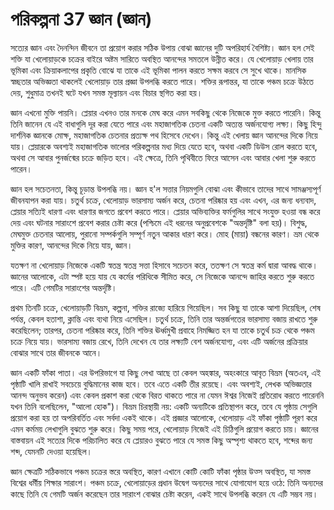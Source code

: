 # পরিকল্পনা 37 জ্ঞান (জ্ঞান)

সত্যের জ্ঞান এবং দৈনন্দিন জীবনে তা প্রয়োগ করার সঠিক উপায় বোঝা জ্ঞানের দুটি অপরিহার্য বৈশিষ্ট্য। জ্ঞান হল সেই শক্তি যা খেলোয়াড়কে চক্রের বাইরে অষ্টম সারিতে অবস্থিত আনন্দের সমতলে উন্নীত করে। যে খেলোয়াড় খেলায় তার ভূমিকা এবং ক্রিয়াকলাপের প্রকৃতি বোঝে যা তাকে এই ভূমিকা পালন করতে সক্ষম করবে সে সুখে থাকে। মানসিক স্বচ্ছতার অভিজ্ঞতা থাকলেই খেলোয়াড় তার প্রজ্ঞা উপলব্ধি করতে পারে। শক্তির রূপান্তর, যা তাকে পঞ্চম চক্রে উঠতে দেয়, শুধুমাত্র তখনই ঘটে যখন সমস্ত মূল্যায়ন এবং বিচার স্থগিত করা হয়।

জ্ঞান এখনো মুক্তি পায়নি। প্লেয়ার এখনও তার মনকে মেঘ করে এমন সবকিছু থেকে নিজেকে মুক্ত করতে পারেনি। কিন্তু তিনি জানেন যে এই বাধাগুলি দূর করা যেতে পারে এবং মহাজাগতিক চেতনা একটি অত্যন্ত অর্জনযোগ্য লক্ষ্য। কিছু হিন্দু দার্শনিক জ্ঞানকে মোক্ষ, মহাজাগতিক চেতনার প্রত্যক্ষ পথ হিসেবে দেখেন। কিন্তু এই খেলায় জ্ঞান আনন্দের দিকে নিয়ে যায়। প্লেয়ারকে অবশ্যই মহাজাগতিক ভালোর পরিকল্পনার মধ্য দিয়ে যেতে হবে, অথবা একটি ডিউস রোল করতে হবে, অথবা সে আবার পুনর্জন্মের চক্রে জড়িত হবে। এই ক্ষেত্রে, তিনি পৃথিবীতে ফিরে আসেন এবং আবার খেলা শুরু করতে পারেন।

জ্ঞান হল সচেতনতা, কিন্তু চূড়ান্ত উপলব্ধি নয়। জ্ঞান হ'ল সত্তার নিয়মগুলি বোঝা এবং কীভাবে তাদের সাথে সামঞ্জস্যপূর্ণ জীবনযাপন করা যায়। চতুর্থ চক্রে, খেলোয়াড় ভারসাম্য অর্জন করে, চেতনা পরিষ্কার হয় এবং এখন, এর জন্য ধন্যবাদ, প্লেয়ার সত্যিই ধারণা এবং ধারণার জগতে প্রবেশ করতে পারে। প্লেয়ার অভিব্যক্তির ফর্মগুলির সাথে সংযুক্ত হওয়া বন্ধ করে দেয় এবং ঘটনার সারাংশে প্রবেশ করার চেষ্টা করে (পশ্চিমে এই ধরনের অনুপ্রবেশকে "অন্তর্দৃষ্টি" বলা হয়)। বিশুদ্ধ, মেঘমুক্ত চেতনার আলোয়, পুরানো সম্পর্কগুলি সম্পূর্ণ নতুন আকার ধারণ করে। মোহ (মায়া) বন্ধনের কারণ। ভ্রম থেকে মুক্তির কারণ, আনন্দের দিকে নিয়ে যায়, জ্ঞান।

যতক্ষণ না খেলোয়াড় নিজেকে একটি স্বতন্ত্র স্বতন্ত্র সত্তা হিসাবে সচেতন করে, ততক্ষণ সে স্বতন্ত্র কর্ম দ্বারা আবদ্ধ থাকে। জ্ঞানের আলোকে, এটা স্পষ্ট হয়ে যায় যে কর্মের পরিধিকে সীমিত করে, সে নিজেকে আনন্দে জাহির করতে শুরু করতে পারে। এটি গেমটির সারাংশের অন্তর্দৃষ্টি।

প্রথম তিনটি চক্রে, খেলোয়াড়টি বিভ্রম, কল্পনা, শক্তির রাজ্যে হারিয়ে গিয়েছিল। সব কিছু যা তাকে আশা দিয়েছিল, শেষ পর্যন্ত, কেবল হতাশা, ক্লান্তি এবং ব্যথা নিয়ে এসেছিল। চতুর্থ চক্রে, তিনি তার অন্তর্জগতের ভারসাম্য বজায় রাখতে শুরু করেছিলেন; তারপর, চেতনা পরিষ্কার করে, তিনি শক্তির ঊর্ধ্বমুখী প্রবাহে নিমজ্জিত হন যা তাকে চতুর্থ চক্র থেকে পঞ্চম চক্রে নিয়ে যায়। ভারসাম্য বজায় রেখে, তিনি দেখেন যে তার লক্ষ্যটি বেশ অর্জনযোগ্য, এবং এটি অর্জনের প্রক্রিয়ার বোঝার সাথে তার জীবনকে আনে।

জ্ঞান একটি ফাঁকা পাতা। এর উপরিভাগে যা কিছু লেখা আছে তা কেবল অহঙ্কার, অহংকারে আবৃত বিভ্রম (অতএব, এই পৃষ্ঠাটি খালি রাখাই সবচেয়ে বুদ্ধিমানের কাজ হবে। তবে এতে একটি তীর রয়েছে। এবং অবশ্যই, লেখক অভিজ্ঞতার আনন্দ অনুভব করেন) এবং কেবল প্রকাশ করা থেকে বিরত থাকতে পারে না যেমন ঈশ্বর নিজেই প্রতিরোধ করতে পারেননি যখন তিনি বলেছিলেন, "আলো হোক")। বিভ্রম চিরস্থায়ী নয়: একটি অন্যটিকে প্রতিস্থাপন করে, তবে যে পৃষ্ঠায় সেগুলি প্রয়োগ করা হয় তা অপরিবর্তিত এবং সর্বদা একই থাকে। এই প্রজ্ঞার আলোকে, খেলোয়াড় এই ফাঁকা পৃষ্ঠাটি পূরণ করে এমন কর্মময় লেখাগুলি বুঝতে শুরু করে। কিছু সময় পরে, খেলোয়াড় নিজেই এই চিঠিগুলি প্রয়োগ করতে চায়। জ্ঞানের বাস্তবায়ন এই সত্যের দিকে পরিচালিত করে যে প্লেয়ারও বুঝতে পারে যে সমস্ত কিছু অস্পৃশ্য থাকতে হবে, শব্দের জন্য শব্দ, যেমনটি দেওয়া হয়েছিল।

জ্ঞান ক্ষেত্রটি সঠিকভাবে পঞ্চম চক্রের স্তরে অবস্থিত, কারণ এখানে কোটি কোটি ফাঁকা পৃষ্ঠার উত্স অবস্থিত, যা সমস্ত বিশ্বের ধর্মীয় শিক্ষার সারাংশ। পঞ্চম চক্রে, খেলোয়াড়ের প্রধান উদ্বেগ অন্যদের সাথে যোগাযোগ হয়ে ওঠে: তিনি অন্যদের কাছে তিনি যে গেমটি অর্জন করেছেন তার সারাংশ বোঝার চেষ্টা করেন, একই সাথে উপলব্ধি করেন যে এটি সম্ভব নয়।
